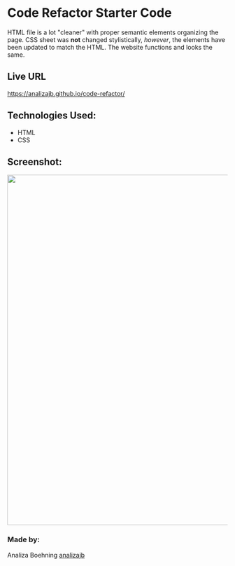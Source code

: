 # Code Refactor Starter Code

HTML file is a lot "cleaner" with proper semantic elements organizing the page. CSS sheet was **not** changed stylistically, *however*, the elements have been updated to match the HTML. The website functions and looks the same.

## Live URL 
https://analizajb.github.io/code-refactor/

## Technologies Used:
* HTML
* CSS

## Screenshot:
<img src= "./analizajb.github.io_code-refactor_.png" width="800" />

### Made by: ###
 Analiza Boehning
 [analizajb](https://github.com/)